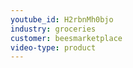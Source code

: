 ```yaml
---
youtube_id: H2rbnMh0bjo
industry: groceries
customer: beesmarketplace
video-type: product
---
```



